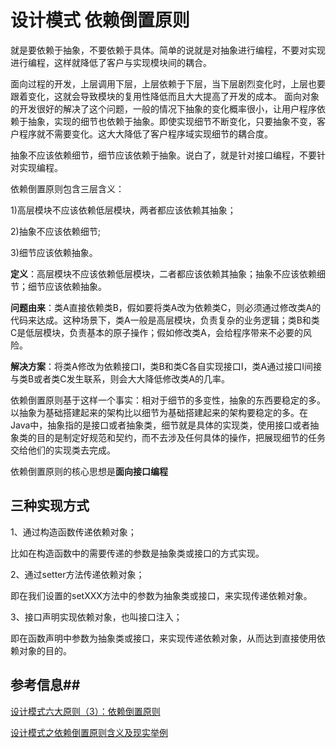 # 设计模式 依赖倒置原则 #


就是要依赖于抽象，不要依赖于具体。简单的说就是对抽象进行编程，不要对实现进行编程，这样就降低了客户与实现模块间的耦合。

面向过程的开发，上层调用下层，上层依赖于下层，当下层剧烈变化时，上层也要跟着变化，这就会导致模块的复用性降低而且大大提高了开发的成本。 面向对象的开发很好的解决了这个问题，一般的情况下抽象的变化概率很小，让用户程序依赖于抽象，实现的细节也依赖于抽象。即使实现细节不断变化，只要抽象不变，客户程序就不需要变化。这大大降低了客户程序域实现细节的耦合度。

抽象不应该依赖细节，细节应该依赖于抽象。说白了，就是针对接口编程，不要针对实现编程。

依赖倒置原则包含三层含义：

1)高层模块不应该依赖低层模块，两者都应该依赖其抽象；

2)抽象不应该依赖细节;

3)细节应该依赖抽象。

**定义**：高层模块不应该依赖低层模块，二者都应该依赖其抽象；抽象不应该依赖细节；细节应该依赖抽象。

**问题由来**：类A直接依赖类B，假如要将类A改为依赖类C，则必须通过修改类A的代码来达成。这种场景下，类A一般是高层模块，负责复杂的业务逻辑；类B和类C是低层模块，负责基本的原子操作；假如修改类A，会给程序带来不必要的风险。

**解决方案**：将类A修改为依赖接口I，类B和类C各自实现接口I，类A通过接口I间接与类B或者类C发生联系，则会大大降低修改类A的几率。

依赖倒置原则基于这样一个事实：相对于细节的多变性，抽象的东西要稳定的多。以抽象为基础搭建起来的架构比以细节为基础搭建起来的架构要稳定的多。在Java中，抽象指的是接口或者抽象类，细节就是具体的实现类，使用接口或者抽象类的目的是制定好规范和契约，而不去涉及任何具体的操作，把展现细节的任务交给他们的实现类去完成。

依赖倒置原则的核心思想是**面向接口编程**


## 三种实现方式 ##

1、通过构造函数传递依赖对象； 

比如在构造函数中的需要传递的参数是抽象类或接口的方式实现。

2、通过setter方法传递依赖对象； 

即在我们设置的setXXX方法中的参数为抽象类或接口，来实现传递依赖对象。

3、接口声明实现依赖对象，也叫接口注入；

即在函数声明中参数为抽象类或接口，来实现传递依赖对象，从而达到直接使用依赖对象的目的。


##  参考信息##

[设计模式六大原则（3）：依赖倒置原则](http://blog.csdn.net/zhengzhb/article/details/7289269)

[设计模式之依赖倒置原则含义及现实举例](http://www.codeceo.com/article/dependency-inversion-principle.html)